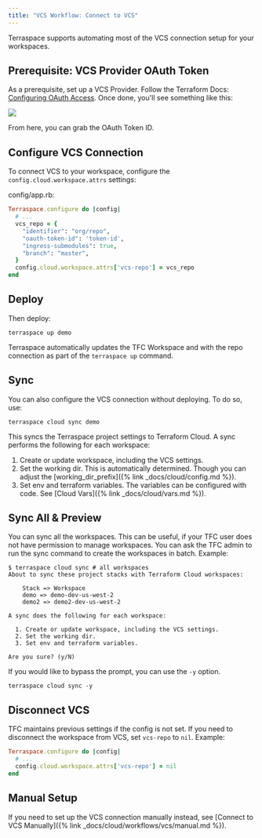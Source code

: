 ```yaml
---
title: "VCS Workflow: Connect to VCS"
---
```


Terraspace supports automating most of the VCS connection setup for your workspaces.

## Prerequisite: VCS Provider OAuth Token

As a prerequisite, set up a VCS Provider. Follow the Terraform Docs: [Configuring OAuth Access](https://www.terraform.io/docs/cloud/vcs/github.html). Once done, you'll see something like this:

![](https://img.boltops.com/boltops/tools/terraspace/vcs/github-oauth.png)

From here, you can grab the OAuth Token ID.

## Configure VCS Connection

To connect VCS to your workspace, configure the `config.cloud.workspace.attrs` settings:

config/app.rb:

```ruby
Terraspace.configure do |config|
  # ...
  vcs_repo = {
    "identifier": "org/repo",
    "oauth-token-id": 'token-id',
    "ingress-submodules": true,
    "branch": "master",
  }
  config.cloud.workspace.attrs['vcs-repo'] = vcs_repo
end
```

## Deploy

Then deploy:

    terraspace up demo

Terraspace automatically updates the TFC Workspace and with the repo connection as part of the `terraspace up` command.

## Sync

You can also configure the VCS connection without deploying. To do so, use:

    terraspace cloud sync demo

This syncs the Terraspace project settings to Terraform Cloud. A sync performs the following for each workspace:

1. Create or update workspace, including the VCS settings.
2. Set the working dir. This is automatically determined. Though you can adjust the [working_dir_prefix]({% link _docs/cloud/config.md %}).
3. Set env and terraform variables. The variables can be configured with code. See [Cloud Vars]({% link _docs/cloud/vars.md %}).

## Sync All & Preview

You can sync all the workspaces. This can be useful, if your TFC user does not have permission to manage workspaces. You can ask the TFC admin to run the sync command to create the workspaces in batch.   Example:

    $ terraspace cloud sync # all workspaces
    About to sync these project stacks with Terraform Cloud workspaces:

        Stack => Workspace
        demo => demo-dev-us-west-2
        demo2 => demo2-dev-us-west-2

    A sync does the following for each workspace:

      1. Create or update workspace, including the VCS settings.
      2. Set the working dir.
      3. Set env and terraform variables.

    Are you sure? (y/N)

If you would like to bypass the prompt, you can use the `-y` option.

    terraspace cloud sync -y

## Disconnect VCS

TFC maintains previous settings if the config is not set. If you need to disconnect the workspace from VCS, set `vcs-repo` to `nil`.  Example:

```ruby
Terraspace.configure do |config|
  # ...
  config.cloud.workspace.attrs['vcs-repo'] = nil
end
```

## Manual Setup

If you need to set up the VCS connection manually instead, see [Connect to VCS Manually]({% link _docs/cloud/workflows/vcs/manual.md %}).
